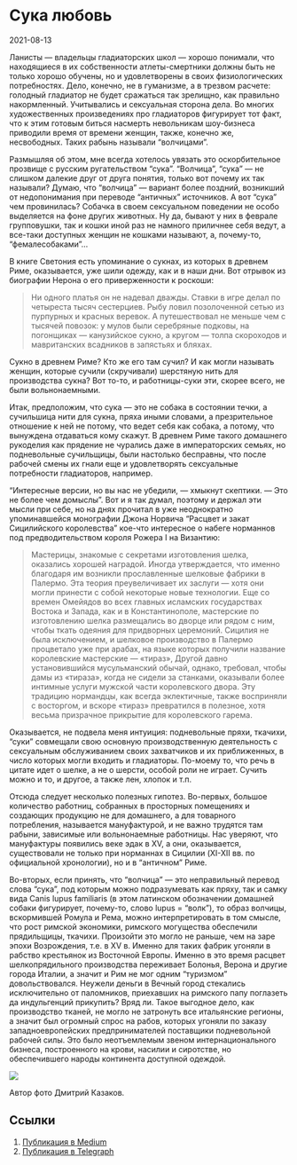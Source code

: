 # Сука любовь

<p class="text-end time-holder"><time>2021-08-13</time></p>

Ланисты — владельцы гладиаторских школ — хорошо понимали, что
находящиеся в их собственности атлеты-смертники должны быть не только
хорошо обучены, но и удовлетворены в своих физиологических
потребностях. Дело, конечно, не в гуманизме, а в трезвом расчете:
голодный гладиатор не будет сражаться так зрелищно, как правильно
накормленный. Учитывались и сексуальная сторона дела. Во многих
художественных произведениях про гладиаторов фигурирует тот факт, что к
этим готовым биться насмерть невольникам шоу-бизнеса приводили время от
времени женщин, также, конечно же, несвободных. Таких рабынь называли
“волчицами”.

Размышляя об этом, мне всегда хотелось увязать это оскорбительное
прозвище с русским ругательством “сука”. “Волчица”, “сука” — не слишком
далекие друг от друга понятия, только вот почему их так называли?
Думаю, что “волчица” — вариант более поздний, возникший от
недопонимания при переводе “античных” источников. А вот “сука” чем
провинилась? Собачка в своем сексуальном поведении не особо выделяется
на фоне других животных. Ну да, бывают у них в феврале групповушки, так
и кошки иной раз не намного приличнее себя ведут, а все-таки доступных
женщин не кошками называют, а, почему-то, “фемалесобаками”…

В книге Светония есть упоминание о сукнах, из которых в древнем Риме,
оказывается, уже шили одежду, как и в наши дни. Вот отрывок из
биографии Нерона о его приверженности к роскоши:

> Ни одного платья он не надевал дважды. Ставки в игре делал по
> четыреста тысяч сестерциев. Рыбу ловил позолоченной сетью из
> пурпурных и красных веревок. А путешествовал не меньше чем с тысячей
> повозок: у мулов были серебряные подковы, на погонщиках —
> канузийское сукно, а кругом — толпа скороходов и мавританских
> всадников в запястьях и бляхах.

Сукно в древнем Риме? Кто же его там сучил? И как могли называть
женщин, которые сучили (скручивали) шерстяную нить для производства
сукна? Вот то-то, и работницы-суки эти, скорее всего, не были
вольнонаемными.

Итак, предположим, что сука — это не собака в состоянии течки, а
сучильшица нити для сукна, пряха иными словами, а презрительное
отношение к ней не потому, что ведет себя как собака, а потому, что
вынуждена отдаваться кому скажут. В древнем Риме такого домашнего
рукоделия как прядение не чурались даже в императорских семьях, но
подневольные сучильщицы, были настолько бесправны, что после рабочей
смены их гнали еще и удовлетворять сексуальные потребности гладиаторов,
например.

“Интересные версии, но вы нас не убедили, — хмыкнут скептики. — Это не
более чем домыслы”. Вот и я так думал, поэтому и держал эти мысли при
себе, но на днях прочитал в уже неоднократно упоминавшейся монографии
Джона Норвича “Расцвет и закат Сицилийского королевства” кое-что
интересное о набеге норманнов под предводительством короля Рожера I на
Византию:

> Мастерицы, знакомые с секретами изготовления шелка, оказались
> хорошей наградой. Иногда утверждается, что именно благодаря им
> возникли прославленные шелковые фабрики в Палермо. Эта теория
> преувеличивает их заслуги — хотя они могли принести с собой
> некоторые новые технологии. Еще со времен Омейядов во всех главных
> исламских государствах Востока и Запада, как и в Константинополе,
> мастерские по изготовлению шелка размещались во дворце или рядом с
> ним, чтобы ткать одеяния для придворных церемоний. Сицилия не была
> исключением, и шелковое производство в Палермо процветало уже при
> арабах, на языке которых получили название королевские мастерские —
> «тираз», Другой давно установившийся мусульманский обычай, однако,
> требовал, чтобы дамы из «тираза», когда не сидели за станками,
> оказывали более интимные услуги мужской части королевского двора.
> Эту традицию нормандцы, как всегда эклектичные, также восприняли с
> восторгом, и вскоре «тираз» превратился в полезное, хотя весьма
> призрачное прикрытие для королевского гарема.

Оказывается, не подвела меня интуиция: подневольные пряхи, ткачихи,
“суки” совмещали свою основную производственную деятельность с
сексуальным обслуживанием своих захватчиков и их приближенных, в число
которых могли входить и гладиаторы. По-моему то, что речь в цитате идет
о шелке, а не о шерсти, особой роли не играет. Сучить можно и то, и
другое, а также лен, хлопок и т.п.

Отсюда следует несколько полезных гипотез. Во-первых, большое
количество работниц, собранных в просторных помещениях и создающих
продукцию не для домашнего, а для товарного потребления, называется
мануфактурой, и не важно трудятся там рабыни, зависимые или
вольнонаемные работницы. Нас уверяют, что мануфактуры появились веке
эдак в XV, а они, оказывается, существовали не только при норманнах в
Сицилии (XI-XII вв. по официальной хронологии), но и в “античном” Риме.

Во-вторых, если принять, что “волчица” — это неправильный перевод слова
“сука”, под которым можно подразумевать как пряху, так и самку вида
Canis lupus familiaris (в этом латинском обозначении домашней собаки
фигурирует, почему-то, слово lupus = “волк”), то образ волчицы,
вскормившей Ромула и Рема, можно интерпретировать в том смысле, что
рост римской экономики, римского могущества обеспечили прядильщицы,
ткачихи. Произойти это могло не раньше, чем на заре эпохи Возрождения,
т.е. в XV в. Именно для таких фабрик угоняли в рабство крестьянок из
Восточной Европы. Именно в это время расцвет шелкопрядильного
производства переживает Болонья, Верона и другие города Италии, а
значит и Рим не мог одним “туризмом” довольствовался. Неужели деньги в
Вечный город стекались исключительно от паломников, приехавших на
римского папу поглазеть да индульгенций прикупить? Вряд ли. Такое
выгодное дело, как производство тканей, не могло не затронуть все
итальянские регионы, а значит был огромный спрос на рабов, которых
угоняли по заказу западноевропейских предпринимателей поставщики
подневольной рабочей силы. Это было неотъемлемым звеном
интернационального бизнеса, построенного на крови, насилии и сиротстве,
но обеспечившего народы континента доступной одеждой.

![](content/img/QWWW8mTkJJo0jdkw.jpg)

Автор фото Дмитрий Казаков.

## Ссылки

1. [Публикация в Medium](https://yababay.medium.com/сука-любовь-e05c28ed9f5b)
1. [Публикация в Telegraph](https://telegra.ph/Suka-lyubov-08-13)
